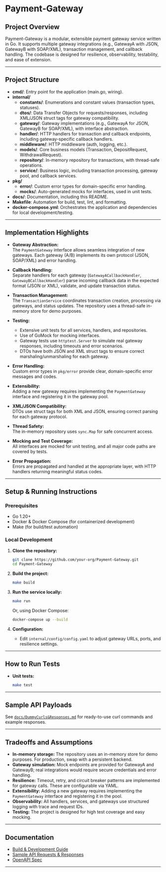 # Payment-Gateway

## Project Overview

Payment-Gateway is a modular, extensible payment gateway service written in Go. It supports multiple gateway integrations (e.g., GatewayA with JSON, GatewayB with SOAP/XML), transaction management, and callback handling. The codebase is designed for resilience, observability, testability, and ease of extension.

---

## Project Structure

- **cmd/**: Entry point for the application (main.go, wiring).
- **internal/**
  - **constants/**: Enumerations and constant values (transaction types, statuses).
  - **dtos/**: Data Transfer Objects for requests/responses, including XML/JSON struct tags for gateway compatibility.
  - **gateway/**: Gateway implementations (e.g., GatewayA for JSON, GatewayB for SOAP/XML), with interface abstraction.
  - **handler/**: HTTP handlers for transaction and callback endpoints, including gateway-specific callback handlers.
  - **middleware/**: HTTP middleware (auth, logging, etc.).
  - **models/**: Core business models (Transaction, DepositRequest, WithdrawalRequest).
  - **repository/**: In-memory repository for transactions, with thread-safe operations.
  - **service/**: Business logic, including transaction processing, gateway pool, and callback services.
- **pkg/**
  - **error/**: Custom error types for domain-specific error handling.
  - **mocks/**: Auto-generated mocks for interfaces, used in unit tests.
- **docs/**: Documentation, including this README.
- **Makefile**: Automation for build, test, lint, and formatting.
- **docker-compose.yml**: Orchestrates the application and dependencies for local development/testing.

---

## Implementation Highlights

- **Gateway Abstraction:**  
  The `PaymentGateway` interface allows seamless integration of new gateways. Each gateway (A/B) implements its own protocol (JSON, SOAP/XML) and error handling.

- **Callback Handling:**  
  Separate handlers for each gateway (`GatewayACallbackHandler`, `GatewayBCallbackHandler`) parse incoming callback data in the expected format (JSON or XML), validate, and update transaction status.

- **Transaction Management:**  
  The `TransactionService` coordinates transaction creation, processing via gateways, and status updates. The repository uses a thread-safe in-memory store for demo purposes.

- **Testing:**  
  - Extensive unit tests for all services, handlers, and repositories.
  - Use of GoMock for mocking interfaces.
  - Gateway tests use `httptest.Server` to simulate real gateway responses, including timeouts and error scenarios.
  - DTOs have both JSON and XML struct tags to ensure correct marshaling/unmarshaling for each gateway.

- **Error Handling:**  
  Custom error types in `pkg/error` provide clear, domain-specific error messages and codes.

- **Extensibility:**  
  Adding a new gateway requires implementing the `PaymentGateway` interface and registering it in the gateway pool.

- **XML/JSON Compatibility:**  
  DTOs use struct tags for both XML and JSON, ensuring correct parsing for each gateway protocol.

- **Thread Safety:**  
  The in-memory repository uses `sync.Map` for safe concurrent access.

- **Mocking and Test Coverage:**  
  All interfaces are mocked for unit testing, and all major code paths are covered by tests.

- **Error Propagation:**  
  Errors are propagated and handled at the appropriate layer, with HTTP handlers returning meaningful status codes.

---

## Setup & Running Instructions

### Prerequisites

- Go 1.20+
- Docker & Docker Compose (for containerized development)
- Make (for build/test automation)

### Local Development

1. **Clone the repository:**
   ```sh
   git clone https://github.com/your-org/Payment-Gateway.git
   cd Payment-Gateway
   ```

2. **Build the project:**
   ```sh
   make build
   ```

3. **Run the service locally:**
   ```sh
   make run
   ```
   Or, using Docker Compose:
   ```sh
   docker-compose up --build
   ```

4. **Configuration:**
   - Edit `internal/config/config.yaml` to adjust gateway URLs, ports, and resilience settings.

---

## How to Run Tests

- **Unit tests:**
  ```sh
  make test
  ```

---

## Sample API Payloads

See [`docs/DummyCurls&Responses.md`](docs/DummyCurls&Responses.md) for ready-to-use curl commands and example responses.

---

## Tradeoffs and Assumptions

- **In-memory storage:** The repository uses an in-memory store for demo purposes. For production, swap with a persistent backend.
- **Gateway simulation:** Mock endpoints are provided for GatewayA and GatewayB; real integrations would require secure credentials and error handling.
- **Resilience:** Timeout, retry, and circuit breaker patterns are implemented for gateway calls. These are configurable via YAML.
- **Extensibility:** Adding a new gateway requires implementing the `PaymentGateway` interface and registering it in the pool.
- **Observability:** All handlers, services, and gateways use structured logging with trace and request IDs.
- **Testing:** The project is designed for high test coverage and easy mocking.

---

## Documentation

- [Build & Development Guide](docs/Build.md)
- [Sample API Requests & Responses](docs/DummyCurls&Responses.md)
- [OpenAPI Spec](docs/openapi.yaml)

---
